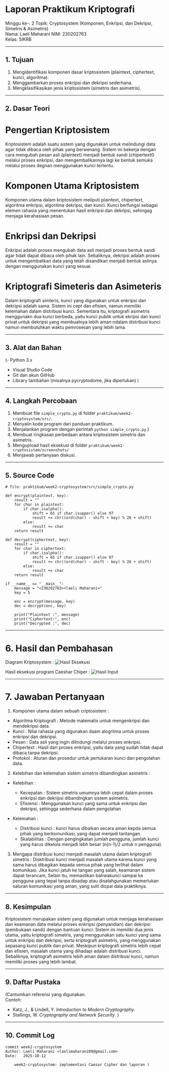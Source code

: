 # Laporan Praktikum Kriptografi
Minggu ke-: 2 
Topik: Cryptosystem (Komponen, Enkripsi, dan Dekripsi, Simetris & Asimetris)  
Nama: Laeli Maharani
NIM: 230202763  
Kelas: 5IKRB 

---

## 1. Tujuan
1. Mengidentifikasi komponen dasar kriptosistem (plaintext, ciphertext, kunci, algoritma).
2. Menggambarkan proses enkripsi dan dekripsi sederhana.
3. Mengklasifikasikan jenis kriptosistem (simetris dan asimetris).

---

## 2. Dasar Teori
# Pengertian Kriptosistem 
Kriptosistem adalah suatu sistem yang digunakan untuk melindungi data agar tidak dibaca oleh pihak yang berwenang. Sistem ini bekerja dengan cara mengubah pesan asli (plaintext) menjadi bentuk sandi (chipertext0 melalui proses enkripsi, dan mengembalikannya lagi ke bentuk semuka melalui proses degnan menggunakan kunci tertentu.

# Komponen Utama Kriptosistem 
Komponen utama dalam kriptosistem meliputi plaintext, chipertext, algoritma enkripsi, algoritma dekripsi, dan kunci. Kunci berfungsi sebagai elemen rahasia yang menentukan hasil enkripsi dan dekripsi, sehingag menjaga kerahasiaan pesan.

# Enkripsi dan Dekripsi
Enkripsi adalah proses mengubah data asli menjadi proses bentuk sandi agar tidak dapat dibaca oleh pihak lain. Sebaliknya, dekripsi adalah proses untuk mengembalikan data yang telah disandikan menjadi bentuk aslinya dengan menggunakan kunci yang sesuai.

# Kriptografi Simeteris dan Asimeteris
Dalam kriptografi simteris, kunci yang digunakan untuk enkripsi dan dekripsi adalah sama. Sistem ini cept dan efisien, namun memiliki kelemahan dalam distribusi kunci. Sementara itu, kriptografi asimetris menggunakn dua kunci berbeda, yaitu kunci publik untuk ekripsi dan kunci privat untuk dekripsi yang membuatnya lebih aman ndalam distribusi kunci namun membutuhkan waktu pemrosesan yang lebih lama.


---

## 3. Alat dan Bahan
(- Python 3.x  
- Visual Studio Code 
- Git dan akun GitHub
- Library tambahan (misalnya pycryptodome, jika diperlukan)  )

---

## 4. Langkah Percobaan
1. Membuat file `simple_crypto.py` di folder `praktikum/week2-cryptosystem/src/`.
2. Menyalin kode program dari panduan praktikum.
3. Menjalankan program dengan perintah `python simple_crypto.py`.)
4. Membuat ringkasan perbedaan antara kriptosistem simetris dan asimetris.
5. Mengupload hasil eksekusi di folder `praktikum/week2-cryptosistem/screenshots/`
6. Menjawab pertanyaan diskusi.

---

## 5. Source Code
```
# file: praktikum/week2-cryptosystem/src/simple_crypto.py

def encrypt(plaintext, key):
    result = ""
    for char in plaintext:
        if char.isalpha():
            shift = 65 if char.isupper() else 97
            result += chr((ord(char) - shift + key) % 26 + shift)
        else:
            result += char
    return result

def decrypt(ciphertext, key):
    result = ""
    for char in ciphertext:
        if char.isalpha():
            shift = 65 if char.isupper() else 97
            result += chr((ord(char) - shift - key) % 26 + shift)
        else:
            result += char
    return result

if __name__ == "__main__":
    message = "<230202763><laeli Maharani>"
    key = 5

    enc = encrypt(message, key)
    dec = decrypt(enc, key)

    print("Plaintext :", message)
    print("Ciphertext:", enc)
    print("Decrypted :", dec)
```
---

# 6. Hasil dan Pembahasan
Diagram Kriptosystem :
![Hasil Eksekusi](screenshots/skema_kriptosistem.png)

Hasil eksekusi program Caeshar Chiper :
![Hasil Input](screenshots/simple_crypto.png)

---

# 7. Jawaban Pertanyaan
1. Komponen utama dalam sebuah criptosistem :
- Algoritma Kriptografi : Metode matematis untuk mengenkripsi dan mendekripsi data.
- Kunci : Nilai rahasia yang digunakan daam alogritma untuk proses enkripsi dan dekripsi.
- Pesan : Data asli yang ingin dilindungi melalui proses enkripsi.
- Chipertext : Hasil dari proses enkripsi, yaitu data yang sudah tidak dapat dibaca tanpa dekripsi.
- Protokol : Aturan dan prosedur untuk pertukaran kunci dan pengolahan data.

2. Kelebihan dan kelemahan sistem simetris dibandingkan asimetris :
- Kelebihan :
  - Kecepatan : Sistem simetris umumnya lebih cepat dalam proses enkripsi dan dekripsi dibandingkan sistem asimetris.
  - Efisiensi : Menggunakan kunci yang sama untuk enkripsi dan dekripsi, sehingga sederhana dalam pengolahan

- Kelemahan :
  - Distribusi kunci : kunci harus dibaikan secara aman kepda semua pihak yang berkomunikasi, yang dapat menjadi tantangan.
  - Skalabilitas : Dengan pengingkatan jumlah pengguna, jumlah kunci yang harus dikelola menjadi lebh besar (n(n-1)/2 untuk n pengguna).

3. Mengapa distribusi kunci menjadi masalah utama dalam kriptografi simetris :
Disktribusi kunci menjadi masalah utama karena kunci yang sama harus dibagikan kepada semua pihak yang terlihat dalam komunikasi. Jika kunci jatuh ke tangan yang salah, keamanan sistem dapat terancam, Selain itu, memastikan bahwakunci sampai ke pengguna yang tepat tanpa disadap atau disalahgunakan memerlukan saluran komunikasi yang aman, yang sulit dicpai dala praktiknya.

---

## 8. Kesimpulan
Kriptosistem merupakan sistem yang digunakan untuk menjaga kerahasiaan dan keamanan data melalui proses enkripsi (penyandian) dan dekripsi (pembukaan sandi) dengan bantuan kunci. Sistem ini memiliki dua jenis utama, yaitu kriptografi simetris, yang menggunakan satu kunci yang sama untuk enkripsi dan dekripsi, serta kriptografi asimetris, yang menggunakan sepasang kunci publik dan privat. Meskipun kriptografi simetris lebih cepat dan efisien, masalah utama yang dihadapi adalah distribusi kunci. Sebaliknya, kriptografi asimetris lebih aman dalam distribusi kunci, namun memiliki proses yang lebih lambat.

---

## 9. Daftar Pustaka
(Cantumkan referensi yang digunakan.  
Contoh:  
- Katz, J., & Lindell, Y. *Introduction to Modern Cryptography*.  
- Stallings, W. *Cryptography and Network Security*.  )

---

## 10. Commit Log
```
commit week2-cryptosystem
Author: Laeli Maharani <laelimaharani09@gmail.com>
Date:   2025-10-12

    week2-cryptosystem: implementasi Caesar Cipher dan laporan )
```

